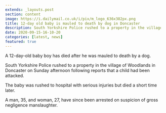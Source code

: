 ```yaml
---
extends: _layouts.post
section: content
image: https://i.dailymail.co.uk/i/pix/m_logo_636x382px.png 
title: 12-day old baby is mauled to death by dog in Doncaster 
description: South Yorkshire Police rushed to a property in the village of Woodlands in Doncaster on Sunday afternoon following reports that a child had been attacked. 
date: 2020-09-15-16-10-20 
categories: [latest, news] 
featured: true 
--- 
```

A 12-day-old baby boy has died after he was mauled to death by a dog.

South Yorkshire Police rushed to a property in the village of Woodlands in Doncaster on Sunday afternoon following reports that a child had been attacked.

The baby was rushed to hospital with serious injuries but died a short time later.

A man, 35, and woman, 27, have since been arrested on suspicion of gross negligence manslaughter.   

